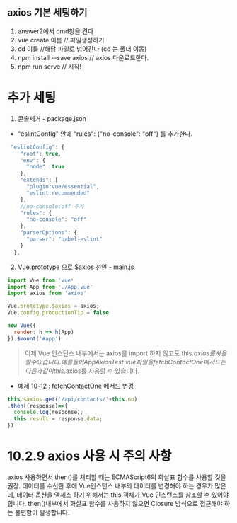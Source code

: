 ##  axios 기본 세팅하기

1. answer2에서 cmd창을 켠다
2. vue create 이름  // 파일생성하기
3. cd 이름            //해당 파일로 넘어간다 (cd 는 폴더 이동)
4. npm install --save axios // axios 다운로드한다.
5. npm run serve // 시작!



# 추가 세팅
1. 콘솔제거 - package.json 
- "eslintConfig" 안에 "rules": {"no-console": "off"} 를 추가한다.
```javascript
 "eslintConfig": {
    "root": true,
    "env": {
      "node": true
    },
    "extends": [
      "plugin:vue/essential",
      "eslint:recommended"
    ],
    //no-console:off 추가
    "rules": {
      "no-console": "off"
    },
    "parserOptions": {
      "parser": "babel-eslint"
    }
  },

```

2. Vue.prototype 으로 $axios 선언 - main.js 
```javascript
import Vue from 'vue'
import App from './App.vue'
import axios from 'axios'

Vue.prototype.$axios = axios;
Vue.config.productionTip = false

new Vue({
  render: h => h(App)
}).$mount('#app')

```

> 이제 Vue 인스턴스 내부에서는 axios를 import 하지 않고도 this.$axios를 사용할 수 있습니다. 예를 들어 AppAxiosTest.vue 파일을 fetchContactOne 메서드는 다음과 같이 this.$axios를 사용할 수 있습니다.
- 예제 10-12 :  fetchContactOne 메서드 변경 
```javascript
this.$axios.get('/api/contacts/'+this.no)
.then((response)=>{
  console.log(response);
  this.result = response.data;
})
```

# 10.2.9 axios 사용 시 주의 사항
axios 사용하면서 then()를 처리할 때는 ECMAScript6의 화살표 함수를 사용할 것을 권장. 데이터를 수신한 후에 Vue인스턴스 내부의 데이터를 변경해야 하는 경우가 많은데, 데이터 옵션을 액세스 하기 위해서는 this 객체가 Vue 인스턴스를 참조할 수 있어야 합니다. then()내부에서 화살표 함수를 사용하지 않으면 Closure 방식으로 접근해야 하는 불편함이 발생합니다.

